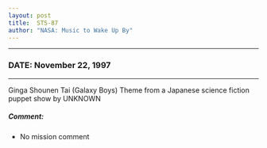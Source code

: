 ```yaml
---
layout: post
title:  STS-87
author: "NASA: Music to Wake Up By"
---
```


----
### DATE: November 22, 1997
----
Ginga Shounen Tai (Galaxy Boys) Theme from a Japanese science fiction puppet show by UNKNOWN

##### Comment:
* No mission comment
